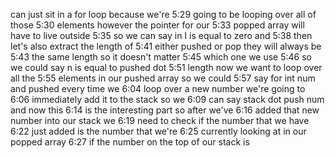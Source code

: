 can just sit in a for loop because we're
5:29
going to be looping over all of those
5:30
elements however the pointer for our
5:33
popped array will have to live outside
5:35
so we can say in I is equal to zero and
5:38
then let's also extract the length of
5:41
either pushed or pop they will always be
5:43
the same length so it doesn't matter
5:45
which one we use
5:46
so we could say n is equal to pushed dot
5:51
length now we want to loop over all the
5:55
elements in our pushed array so we could
5:57
say for int num and pushed every time we
6:04
loop over a new number we're going to
6:06
immediately add it to the stack so we
6:09
can say stack dot push num and now this
6:14
is the interesting part so after we've
6:16
added that new number into our stack we
6:19
need to check if the number that we have
6:22
just added is the number that we're
6:25
currently looking at in our popped array
6:27
if the number on the top of our stack is